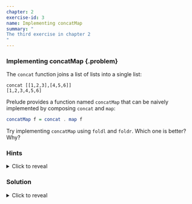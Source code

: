 ```yaml
---
chapter: 2
exercise-id: 3
name: Implementing concatMap
summary: "
The third exercise in chapter 2
"
---
```


### Implementing concatMap {.problem}


The `concat` function joins a list of lists into a single
list:

```
concat [[1,2,3],[4,5,6]]
[1,2,3,4,5,6]
```

Prelude provides a function named `concatMap` that can be
naively implemented by composing `concat` and
`map`:

```haskell
concatMap f = concat . map f
```

Try implementing `concatMap` using
`foldl` and `foldr`.  Which one is
better? Why?

### Hints

<div class="hints">
<details>
<summary>Click to reveal</summary>

</details>
</div>

### Solution

<div class="solution">
<details>
<summary>Click to reveal</summary>

</details>
</div>

